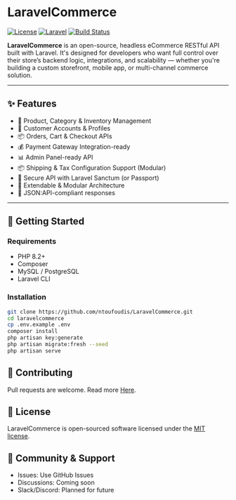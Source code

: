 # LaravelCommerce

[![License](https://img.shields.io/github/license/ntoufoudis/LaravelCommerce)](LICENSE.md)
[![Laravel](https://img.shields.io/badge/Laravel-12.x-red.svg)](https://laravel.com/)
[![Build Status](https://img.shields.io/github/actions/workflow/status/ntoufoudis/LaravelCommerce/tests.yml)](https://github.com/ntoufoudis/LaravelCommerce/actions)

**LaravelCommerce** is an open-source, headless eCommerce RESTful API built with Laravel. It's designed for developers who want full control over their store’s backend logic, integrations, and scalability — whether you're building a custom storefront, mobile app, or multi-channel commerce solution.

---

## ✨ Features

- 🛒 Product, Category & Inventory Management
- 👥 Customer Accounts & Profiles
- 📦 Orders, Cart & Checkout APIs
- 💰 Payment Gateway Integration-ready
- 📊 Admin Panel-ready API
- 📦 Shipping & Tax Configuration Support (Modular)
- 🔐 Secure API with Laravel Sanctum (or Passport)
- 🧩 Extendable & Modular Architecture
- 📄 JSON:API-compliant responses

---

## 🚀 Getting Started

### Requirements

- PHP 8.2+
- Composer
- MySQL / PostgreSQL
- Laravel CLI

### Installation

```bash
git clone https://github.com/ntoufoudis/LaravelCommerce.git
cd laravelcommerce
cp .env.example .env
composer install
php artisan key:generate
php artisan migrate:fresh --seed
php artisan serve
```
## 🤝 Contributing

Pull requests are welcome. Read more [Here](CONTRIBUTING.md).

## 📜 License

LaravelCommerce is open-sourced software licensed under the [MIT license](LICENSE.md).

## 💬 Community & Support
* Issues: Use GitHub Issues
* Discussions: Coming soon
* Slack/Discord: Planned for future
